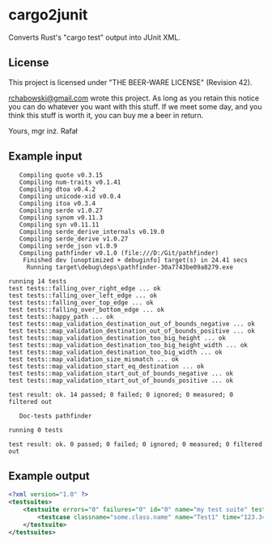 # cargo2junit

Converts Rust's "cargo test" output into JUnit XML.

## License
This project is licensed under "THE BEER-WARE LICENSE" (Revision 42).

<rchabowski@gmail.com> wrote this project. As long as you retain this notice you
can do whatever you want with this stuff. If we meet some day, and you think
this stuff is worth it, you can buy me a beer in return.

Yours,
mgr inż. Rafał


## Example input

```
   Compiling quote v0.3.15
   Compiling num-traits v0.1.41
   Compiling dtoa v0.4.2
   Compiling unicode-xid v0.0.4
   Compiling itoa v0.3.4
   Compiling serde v1.0.27
   Compiling synom v0.11.3
   Compiling syn v0.11.11
   Compiling serde_derive_internals v0.19.0
   Compiling serde_derive v1.0.27
   Compiling serde_json v1.0.9
   Compiling pathfinder v0.1.0 (file:///D:/Git/pathfinder)
    Finished dev [unoptimized + debuginfo] target(s) in 24.41 secs
     Running target\debug\deps\pathfinder-30a7743be09a8279.exe

running 14 tests
test tests::falling_over_right_edge ... ok
test tests::falling_over_left_edge ... ok
test tests::falling_over_top_edge ... ok
test tests::falling_over_bottom_edge ... ok
test tests::happy_path ... ok
test tests::map_validation_destination_out_of_bounds_negative ... ok
test tests::map_validation_destination_out_of_bounds_positive ... ok
test tests::map_validation_destination_too_big_height ... ok
test tests::map_validation_destination_too_big_height_width ... ok
test tests::map_validation_destination_too_big_width ... ok
test tests::map_validation_size_mismatch ... ok
test tests::map_validation_start_eq_destination ... ok
test tests::map_validation_start_out_of_bounds_negative ... ok
test tests::map_validation_start_out_of_bounds_positive ... ok

test result: ok. 14 passed; 0 failed; 0 ignored; 0 measured; 0 filtered out

   Doc-tests pathfinder

running 0 tests

test result: ok. 0 passed; 0 failed; 0 ignored; 0 measured; 0 filtered out
```

## Example output

```xml
<?xml version="1.0" ?>
<testsuites>
    <testsuite errors="0" failures="0" id="0" name="my test suite" tests="1">
        <testcase classname="some.class.name" name="Test1" time="123.345000"/>
    </testsuite>
</testsuites>
```